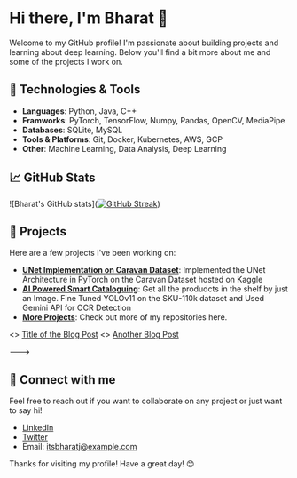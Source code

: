 # Hi there, I'm Bharat 👋

Welcome to my GitHub profile! I'm passionate about building projects and learning about deep learning. Below you'll find a bit more about me and some of the projects I work on.

## 🔧 Technologies & Tools

- **Languages**: Python, Java, C++
- **Framworks**: PyTorch, TensorFlow, Numpy, Pandas, OpenCV, MediaPipe 
- **Databases**: SQLite, MySQL 
- **Tools & Platforms**: Git, Docker, Kubernetes, AWS, GCP
- **Other**: Machine Learning, Data Analysis, Deep Learning

## 📈 GitHub Stats

![Bharat's GitHub stats]([![GitHub Streak](https://streak-stats.demolab.com?user=itsbharatj&theme=highcontrast&mode=weekly)](https://git.io/streak-stats))


## 🚀 Projects

Here are a few projects I've been working on:

- **[UNet Implementation on Caravan Dataset]([https://github.com/itsbharatj/project-repo](https://github.com/itsbharatj/Caravan-Segmentation))**: Implemented the UNet Architecture in PyTorch on the 
Caravan Dataset hosted on Kaggle
- **[AI Powered Smart Cataloguing]([https://github.com/itsbharatj/another-project-repo](https://github.com/itsbharatj/AI-Powered-Smart-Cataloguing-))**: Get all the produdcts in the shelf by just an Image. Fine Tuned YOLOv11 on the SKU-110k dataset and Used Gemini API for OCR Detection 
- **[More Projects](https://github.com/itsbharatj?tab=repositories)**: Check out more of my repositories here.

<!---
## 📝 Latest Blog Posts
<!-- BLOG-POST-LIST:START -->
<> [Title of the Blog Post](https://itsbharatj.dev/blog/title-of-the-blog-post)
<> [Another Blog Post](https://itsbharatj.dev/blog/another-blog-post)
<!-- BLOG-POST-LIST:END -->
---> 

## 🔗 Connect with me

Feel free to reach out if you want to collaborate on any project or just want to say hi!

- [LinkedIn](https://www.linkedin.com/in/itsbharatj/)
- [Twitter](https://twitter.com/itsbharatj)
- Email: [itsbharatj@example.com](mailto:itsbharatj@example.com)

Thanks for visiting my profile! Have a great day! 😊
  
<!---
itsbharatj/itsbharatj is a ✨ special ✨ repository because its `README.md` (this file) appears on your GitHub profile.
You can click the Preview link to take a look at your changes.
--->
